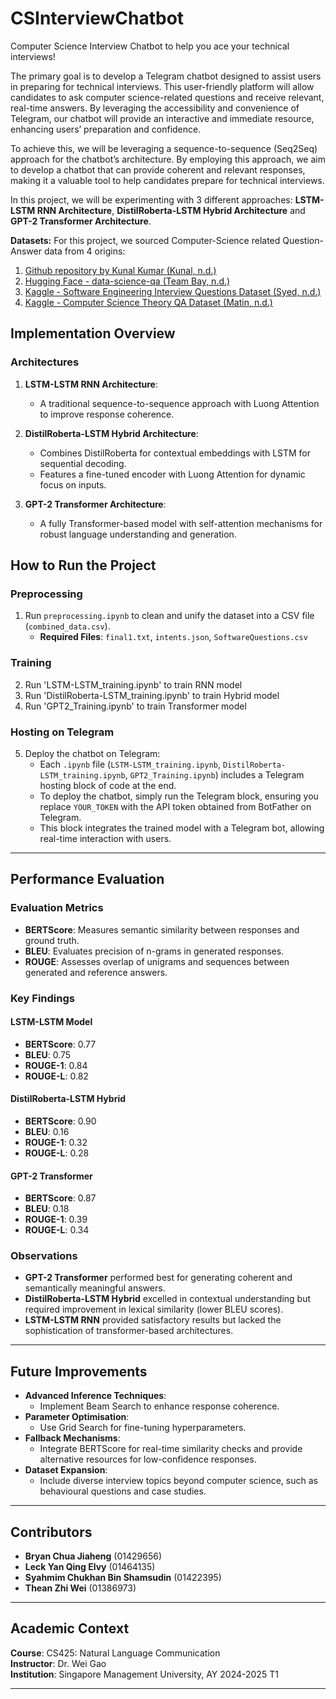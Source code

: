 # CSInterviewChatbot
Computer Science Interview Chatbot to help you ace your technical interviews!

The primary goal is to develop a Telegram chatbot designed to assist users in preparing for technical interviews. This user-friendly platform will allow candidates to ask computer science-related questions and receive relevant, real-time answers. By leveraging the accessibility and convenience of Telegram, our chatbot will provide an interactive and immediate resource, enhancing users’ preparation and confidence.

To achieve this, we will be leveraging a sequence-to-sequence (Seq2Seq) approach for the chatbot’s architecture. By employing this approach, we aim to develop a chatbot that can provide coherent and relevant responses, making it a valuable tool to help candidates prepare for technical interviews.  

In this project, we will be experimenting with 3 different approaches: **LSTM-LSTM RNN Architecture**, **DistilRoberta-LSTM Hybrid Architecture** and **GPT-2 Transformer Architecture**.

**Datasets:**
For this project, we sourced Computer-Science related Question-Answer data from 4 origins:
1. [Github repository by Kunal Kumar (Kunal, n.d.)](https://github.com/kunal164107/Interview-Chatbot/blob/master/data/twitter/final1.txt)
2. [Hugging Face - data-science-qa (Team Bay, n.d.)](https://huggingface.co/datasets/team-bay/data-science-qa)
3. [Kaggle - Software Engineering Interview Questions Dataset (Syed, n.d.)](https://www.kaggle.com/datasets/syedmharis/software-engineering-interview-questions-dataset)
4. [Kaggle - Computer Science Theory QA Dataset (Matin, n.d.)](https://www.kaggle.com/datasets/mujtabamatin/computer-science-theory-qa-dataset)


## Implementation Overview
### Architectures

1. **LSTM-LSTM RNN Architecture**:
   - A traditional sequence-to-sequence approach with Luong Attention to improve response coherence.

2. **DistilRoberta-LSTM Hybrid Architecture**:
   - Combines DistilRoberta for contextual embeddings with LSTM for sequential decoding.
   - Features a fine-tuned encoder with Luong Attention for dynamic focus on inputs.

3. **GPT-2 Transformer Architecture**:
   - A fully Transformer-based model with self-attention mechanisms for robust language understanding and generation.


## How to Run the Project
### Preprocessing
1. Run `preprocessing.ipynb` to clean and unify the dataset into a CSV file (`combined_data.csv`).
   - **Required Files**: `final1.txt`, `intents.json`, `SoftwareQuestions.csv`
### Training
2. Run 'LSTM-LSTM_training.ipynb' to train RNN model
3. Run 'DistilRoberta-LSTM_training.ipynb' to train Hybrid model
4. Run 'GPT2_Training.ipynb' to train Transformer model
### Hosting on Telegram  
5. Deploy the chatbot on Telegram:
   - Each `.ipynb` file (`LSTM-LSTM_training.ipynb`, `DistilRoberta-LSTM_training.ipynb`, `GPT2_Training.ipynb`) includes a Telegram hosting block of code at the end.  
   - To deploy the chatbot, simply run the Telegram block, ensuring you replace `YOUR_TOKEN` with the API token obtained from BotFather on Telegram.  
   - This block integrates the trained model with a Telegram bot, allowing real-time interaction with users.
---

## Performance Evaluation

### Evaluation Metrics
- **BERTScore**: Measures semantic similarity between responses and ground truth.
- **BLEU**: Evaluates precision of n-grams in generated responses.
- **ROUGE**: Assesses overlap of unigrams and sequences between generated and reference answers.

### Key Findings

#### LSTM-LSTM Model
- **BERTScore**: 0.77  
- **BLEU**: 0.75  
- **ROUGE-1**: 0.84  
- **ROUGE-L**: 0.82  

#### DistilRoberta-LSTM Hybrid
- **BERTScore**: 0.90  
- **BLEU**: 0.16  
- **ROUGE-1**: 0.32  
- **ROUGE-L**: 0.28  

#### GPT-2 Transformer
- **BERTScore**: 0.87  
- **BLEU**: 0.18  
- **ROUGE-1**: 0.39  
- **ROUGE-L**: 0.34  

### Observations
- **GPT-2 Transformer** performed best for generating coherent and semantically meaningful answers.
- **DistilRoberta-LSTM Hybrid** excelled in contextual understanding but required improvement in lexical similarity (lower BLEU scores).
- **LSTM-LSTM RNN** provided satisfactory results but lacked the sophistication of transformer-based architectures.

---

## Future Improvements

- **Advanced Inference Techniques**:
  - Implement Beam Search to enhance response coherence.
- **Parameter Optimisation**:
  - Use Grid Search for fine-tuning hyperparameters.
- **Fallback Mechanisms**:
  - Integrate BERTScore for real-time similarity checks and provide alternative resources for low-confidence responses.
- **Dataset Expansion**:
  - Include diverse interview topics beyond computer science, such as behavioural questions and case studies.

---

## Contributors

- **Bryan Chua Jiaheng** (01429656)  
- **Leck Yan Qing Elvy** (01464135)  
- **Syahmim Chukhan Bin Shamsudin** (01422395)  
- **Thean Zhi Wei** (01386973)  

---

## Academic Context

**Course**: CS425: Natural Language Communication  
**Instructor**: Dr. Wei Gao  
**Institution**: Singapore Management University, AY 2024-2025 T1  

---
